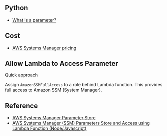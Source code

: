 
## Python

- [What is a parameter?](https://docs.aws.amazon.com/systems-manager/latest/userguide/systems-manager-parameter-store.html#what-is-a-parameter)

## Cost

- [AWS Systems Manager pricing](https://aws.amazon.com/systems-manager/pricing/)

## Allow Lambda to Access Parameter

Quick approach

Assign `AmazonSSMFullAccess` to a role behind Lambda function. This provides full access to Amazon SSM (System Manager).

## Reference

- [AWS Systems Manager Parameter Store](https://docs.aws.amazon.com/systems-manager/latest/userguide/systems-manager-parameter-store.html)
- [AWS Systems Manager (SSM) Parameters Store and Access using Lambda Function (Node/Javascript)](https://shivamethical.medium.com/aws-systems-manager-ssm-parameters-store-and-access-using-lambda-node-javascript-b1b21c83102b)